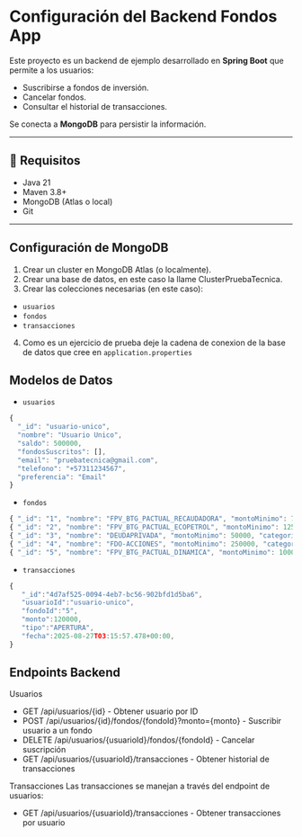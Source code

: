 # Configuración del Backend Fondos App

Este proyecto es un backend de ejemplo desarrollado en **Spring Boot** que permite a los usuarios:

- Suscribirse a fondos de inversión.
- Cancelar fondos.
- Consultar el historial de transacciones.

Se conecta a **MongoDB** para persistir la información.

---

## 🔧 Requisitos

- Java 21
- Maven 3.8+
- MongoDB (Atlas o local)
- Git

---

## Configuración de MongoDB

1. Crear un cluster en MongoDB Atlas (o localmente).
2. Crear una base de datos, en este caso la llame ClusterPruebaTecnica.
3. Crear las colecciones necesarias (en este caso):

- `usuarios`
- `fondos`
- `transacciones`

4. Como es un ejercicio de prueba deje la cadena de conexion de la base de datos que cree en `application.properties`
   
## Modelos de Datos
- `usuarios`
```typescript
{
  "_id": "usuario-unico",
  "nombre": "Usuario Unico",
  "saldo": 500000,
  "fondosSuscritos": [],
  "email": "pruebatecnica@gmail.com",
  "telefono": "+57311234567",
  "preferencia": "Email"
}

```

- `fondos`
```typescript
{ "_id": "1", "nombre": "FPV_BTG_PACTUAL_RECAUDADORA", "montoMinimo": 75000, "categoria": "FPV" }
{ "_id": "2", "nombre": "FPV_BTG_PACTUAL_ECOPETROL", "montoMinimo": 125000, "categoria": "FPV" }
{ "_id": "3", "nombre": "DEUDAPRIVADA", "montoMinimo": 50000, "categoria": "FIC" }
{ "_id": "4", "nombre": "FDO-ACCIONES", "montoMinimo": 250000, "categoria": "FIC" }
{ "_id": "5", "nombre": "FPV_BTG_PACTUAL_DINAMICA", "montoMinimo": 100000, "categoria": "FPV" }
```
- `transacciones`
```typescript
{
   "_id":"4d7af525-0094-4eb7-bc56-902bfd1d5ba6",
   "usuarioId":"usuario-unico",
   "fondoId":"5",
   "monto":120000,
   "tipo":"APERTURA",
   "fecha":2025-08-27T03:15:57.478+00:00,
}

```

## Endpoints Backend
Usuarios
- GET /api/usuarios/{id} - Obtener usuario por ID
- POST /api/usuarios/{id}/fondos/{fondoId}?monto={monto} - Suscribir usuario a un fondo
- DELETE /api/usuarios/{usuarioId}/fondos/{fondoId} - Cancelar suscripción
- GET /api/usuarios/{usuarioId}/transacciones - Obtener historial de transacciones

Transacciones
Las transacciones se manejan a través del endpoint de usuarios:
- GET /api/usuarios/{usuarioId}/transacciones - Obtener transacciones por usuario

